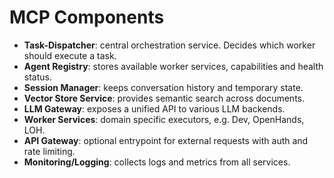 # MCP Components

- **Task-Dispatcher**: central orchestration service. Decides which worker should execute a task.
- **Agent Registry**: stores available worker services, capabilities and health status.
- **Session Manager**: keeps conversation history and temporary state.
- **Vector Store Service**: provides semantic search across documents.
- **LLM Gateway**: exposes a unified API to various LLM backends.
- **Worker Services**: domain specific executors, e.g. Dev, OpenHands, LOH.
- **API Gateway**: optional entrypoint for external requests with auth and rate limiting.
- **Monitoring/Logging**: collects logs and metrics from all services.

